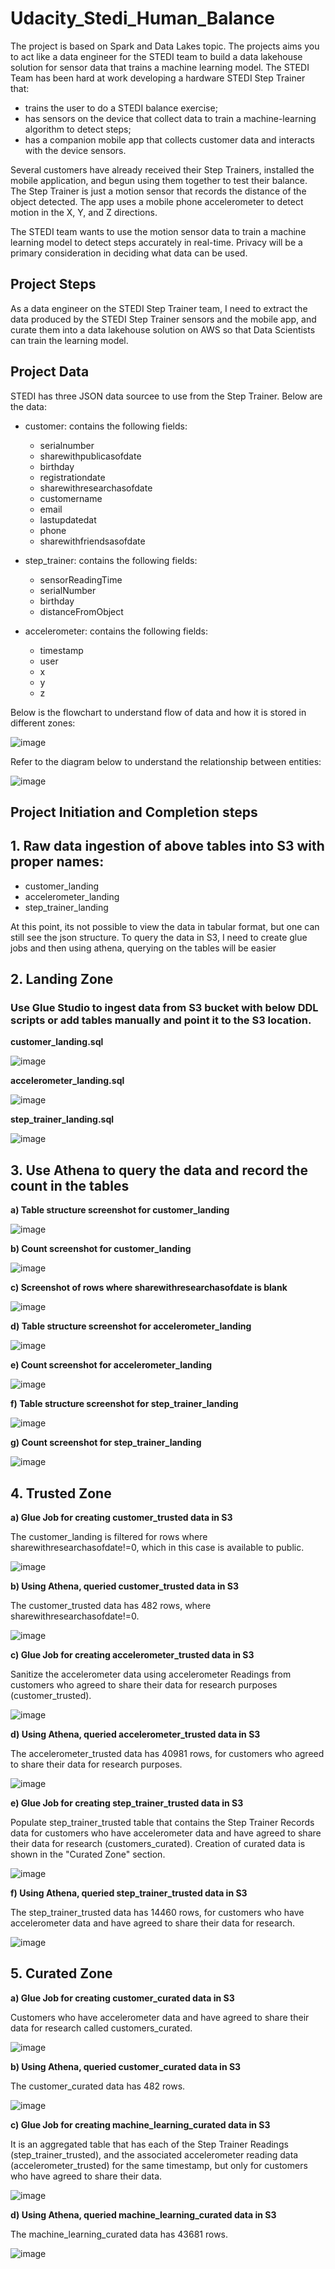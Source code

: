 # Udacity_Stedi_Human_Balance
The project is based on Spark and Data Lakes topic. The projects aims you to act like a data engineer for the STEDI team to build a data lakehouse solution for sensor data that trains a machine learning model.
The STEDI Team has been hard at work developing a hardware STEDI Step Trainer that:
- trains the user to do a STEDI balance exercise;
- has sensors on the device that collect data to train a machine-learning algorithm to detect steps;
- has a companion mobile app that collects customer data and interacts with the device sensors.

Several customers have already received their Step Trainers, installed the mobile application, and begun using them together to test their balance. The Step Trainer is just a motion sensor that records the distance of the object detected. The app uses a mobile phone accelerometer to detect motion in the X, Y, and Z directions.

The STEDI team wants to use the motion sensor data to train a machine learning model to detect steps accurately in real-time. Privacy will be a primary consideration in deciding what data can be used.

## Project Steps
As a data engineer on the STEDI Step Trainer team, I need to extract the data produced by the STEDI Step Trainer sensors and the mobile app, and curate them into a data lakehouse solution on AWS so that Data Scientists can train the learning model.

## Project Data
STEDI has three JSON data sourcee to use from the Step Trainer. Below are the data:
- customer: contains the following fields:
    - serialnumber
    - sharewithpublicasofdate
    - birthday
    - registrationdate
    - sharewithresearchasofdate
    - customername
    - email
    - lastupdatedat
    - phone
    - sharewithfriendsasofdate

- step_trainer: contains the following fields:
    - sensorReadingTime
    - serialNumber
    - birthday
    - distanceFromObject
 
- accelerometer: contains the following fields:
    - timestamp
    - user
    - x
    - y
    - z

Below is the flowchart to understand flow of data and how it is stored in different zones:

![image](https://github.com/user-attachments/assets/30f4d9de-7531-4bd2-881b-c20065b2a360)

Refer to the diagram below to understand the relationship between entities:

![image](https://github.com/user-attachments/assets/e1f1a3ff-f104-458f-ab5d-8e4844fae52c)

## Project Initiation and Completion steps

## 1. Raw data ingestion of above tables into S3 with proper names:

- customer_landing
- accelerometer_landing
- step_trainer_landing

At this point, its not possible to view the data in tabular format, but one can still see the json structure. To query the data in S3, I need to create glue jobs and then using athena, querying on the tables will be easier

## 2. Landing Zone
### Use Glue Studio to ingest data from S3 bucket with below DDL scripts or add tables manually and point it to the S3 location.
        
 **customer_landing.sql**

![image](https://github.com/user-attachments/assets/e8896522-0195-4b53-a559-322f7814c66e)

**accelerometer_landing.sql**

![image](https://github.com/user-attachments/assets/536a55ba-2953-47d9-b7bd-7102bf7d588b)

**step_trainer_landing.sql**

![image](https://github.com/user-attachments/assets/b145e463-26e5-4d1b-959e-334ed28e0c97)

## 3. Use Athena to query the data and record the count in the tables

**a) Table structure screenshot for customer_landing**

![image](https://github.com/user-attachments/assets/7b0b2be8-f378-4ba8-9eef-13feef0210c9)

**b) Count screenshot for customer_landing**

![image](https://github.com/user-attachments/assets/80a19cd2-6ac4-4a35-a871-5623167cfa4f)

**c) Screenshot of rows where sharewithresearchasofdate is blank**

![image](https://github.com/user-attachments/assets/2d3704a3-a4de-44eb-b414-c891d5ff667a)

**d) Table structure screenshot for accelerometer_landing**

![image](https://github.com/user-attachments/assets/71104d7a-e94b-4902-84c0-24f58b6cbdf5)

**e) Count screenshot for accelerometer_landing**

![image](https://github.com/user-attachments/assets/7c77169b-cb44-412f-a14d-67745f061bbc)

**f) Table structure screenshot for step_trainer_landing**

![image](https://github.com/user-attachments/assets/f2fe9356-58ea-4a6d-8603-cf169d549070)

**g) Count screenshot for step_trainer_landing**

![image](https://github.com/user-attachments/assets/5bcc25eb-a4a1-40f7-9859-ecd4e0c543f7)

## 4. Trusted Zone

**a) Glue Job for creating customer_trusted data in S3**

The customer_landing is filtered for rows where sharewithresearchasofdate!=0, which in this case is available to public.

![image](https://github.com/user-attachments/assets/bed63686-7a93-4e79-aa89-68b971934d34)

**b) Using Athena, queried customer_trusted data in S3**

The customer_trusted data has 482 rows, where sharewithresearchasofdate!=0.

![image](https://github.com/user-attachments/assets/01c86602-355a-4b55-86e9-33a81a041297)

**c) Glue Job for creating accelerometer_trusted data in S3**

Sanitize the accelerometer data using accelerometer Readings from customers who agreed to share their data for research purposes (customer_trusted).

![image](https://github.com/user-attachments/assets/c2b04821-ce5f-413e-b9c8-232728d50293)

**d) Using Athena, queried accelerometer_trusted data in S3**

The accelerometer_trusted data has 40981 rows, for customers who agreed to share their data for research purposes.

![image](https://github.com/user-attachments/assets/9e651875-499b-4bb4-bd98-db3e31edc8e2)

**e) Glue Job for creating step_trainer_trusted data in S3**

Populate step_trainer_trusted table that contains the Step Trainer Records data for customers who have accelerometer data and have agreed to share their data for research (customers_curated). Creation of curated data is shown in the "Curated Zone" section.

![image](https://github.com/user-attachments/assets/a5469b38-47d4-4f2e-9469-92c0e6e6e6ce)

**f) Using Athena, queried step_trainer_trusted data in S3**

The step_trainer_trusted data has 14460 rows, for customers who have accelerometer data and have agreed to share their data for research.

![image](https://github.com/user-attachments/assets/15ced832-a8b1-4aff-b799-5f02c52d03a5)

## 5. Curated Zone

**a) Glue Job for creating customer_curated data in S3**

Customers who have accelerometer data and have agreed to share their data for research called customers_curated.

![image](https://github.com/user-attachments/assets/34780afc-7fe1-45a3-8eed-673eda4b38fe)

**b) Using Athena, queried customer_curated data in S3**

The customer_curated data has 482 rows.

![image](https://github.com/user-attachments/assets/fb5c917f-33e7-41a8-aebd-fd17a981a92c)

**c) Glue Job for creating machine_learning_curated data in S3**

It is an aggregated table that has each of the Step Trainer Readings (step_trainer_trusted), and the associated accelerometer reading data (accelerometer_trusted) for the same timestamp, but only for customers who have agreed to share their data.

![image](https://github.com/user-attachments/assets/41055d75-b8cc-4346-bc3b-f7a210a4e577)

**d) Using Athena, queried machine_learning_curated data in S3**

The machine_learning_curated data has 43681 rows.

![image](https://github.com/user-attachments/assets/3c5bfe77-0705-4000-a997-7045099460ab)
